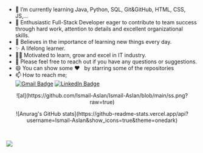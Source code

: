 
-  🌱  I’m currently learning Java, Python, SQL, Git&GitHub, HTML, CSS, JS,...
-  👯  Enthusiastic Full-Stack Developer eager to contribute to team success through hard work, attention to details and excellent organizational skills.
-  📝  Believes in the importance of learning new things every day. 
-  ✨  A lifelong learner. 
-  👨‍💻  Motivated to learn, grow and excel in IT industry.
-  💬 Please feel free to reach out if you have any questions or suggestions.
-  😄 You can show some   ❤️    &nbsp; by starring some of the repositories
-  📫 How to reach me;<br>
[![Gmail Badge](https://img.shields.io/badge/Gmail-D14836?style=for-the-badge&logo=gmail&logoColor=white)](https://mail.google.com/mail/u/0/?hl=tr&tf=cm&fs=1&to=1aslan1ismail@gmail.com)
[![LinkedIn Badge](https://img.shields.io/badge/LinkedIn-0077B5?style=for-the-badge&logo=linkedin&logoColor=white)](https://www.linkedin.com/in/ismailaslan-1/)

<p align="center">![al](https://github.com/Ismail-Aslan/Ismail-Aslan/blob/main/ss.png?raw=true) </p>

<p style="text-align:center">![Anurag's GitHub stats](https://github-readme-stats.vercel.app/api?username=Ismail-Aslan&show_icons=true&theme=onedark)</p><br>

![](https://komarev.com/ghpvc/?username=Ismail-Aslan)
<br>

